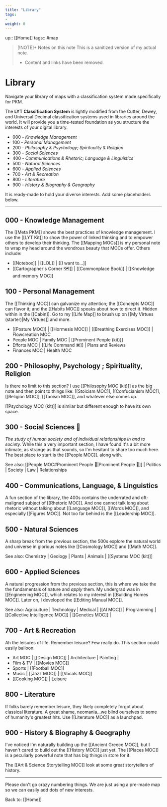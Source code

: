 ```yaml
---
title: "Library"
tags:
- 
weight: 0
---
```

up:: [[Home]]
tags:: #map

> [!NOTE]+ Notes on this note
> This is a sanitized version of my actual note. 
> - Content and links have been removed.

# Library
Navigate your library of maps with a classification system made specifically for PKM. 

The **LYT Classification System** is lightly modified from the Cutter, Dewey, and Universal Decimal classification systems used in libraries around the world. It will provide you a time-tested foundation as you structure the interests of your digital library.

- 000 - *Knowledge Management*
- 100  - *Personal Management*
- 200 - *Philosophy & Psychology; Spirituality & Religion*
- 300 - *Social Sciences*
- 400 - *Communications & Rhetoric; Language & Linguistics*
- 500 - *Natural Sciences*
- 600 - *Applied Sciences*
- 700 - *Art & Recreation*
- 800 - *Literature*
- 900 - *History & Biography & Geography*

It is ready-made to hold your diverse interests. Add some placeholders below. 

---

## 000 - Knowledge Management
The [[Meta PKM]] shows the best practices of knowledge management. I use the [[LYT Kit]] to show the power of linked thinking and to empower others to develop their thinking. The [[Mapping MOCs]] is my personal note to wrap my head around the wondrous beauty that MOCs offer. Others include:

- [[Notebox]] | [[LOL]] |  [[I want to...]]
- [[Cartographer's Corner 🗺]] | [[Commonplace Book]] |  [[Knowledge and memory MOC]]

## 100 - Personal Management
The [[Thinking MOC]] can galvanize my attention; the [[Concepts MOC]] can flavor it; and the [[Habits MOC]] speaks about how to direct it. Hidden within in the [[Cabin]]. Go to my [[Life Map]] to brush up on [[My Virtues (starter)|My Virtues]] and more.

- [[Posture MOC]] | [[Hormesis MOC]] | [[Breathing Exercises MOC]] | Flowcreation MOC
- People MOC | Family MOC | [[Prominent People (kit)]]
- Efforts MOC | [[Life Command ⌘]] | Plans and Reviews
- Finances MOC | Health MOC

## 200 - Philosophy, Psychology ; Spirituality, Religion
Is there no limit to this section? I use [[Philosophy MOC (kit)]] as the big note and then point to things like: [[Stoicism MOC]], [[Confucianism MOC]], [[Religion MOC]], [[Taoism MOC]], and whatever else comes up.

[[Psychology MOC (kit)]] is similar but different enough to have its own space.

## 300 - Social Sciences 👥
*The study of human society and of individual relationships in and to society.*
While this a very important section, I have found it's a bit more intimate, as strange as that sounds, so I'm hesitant to share too much here. The best place to start is the [[People MOC]]. along with.

See also: [[People MOC#Prominent People 🌋|Prominent People 🌋]] | Politics | Society | Law | Relationships

## 400 - Communications, Language, & Linguistics
A fun section of the library, the 400s contains the underrated and oft-maligned subject of [[Rhetoric MOC]]. And one cannot talk long about rhetoric without talking about [[Language MOC]], [[Words MOC]], and especially [[Figures MOC]]. Not too far behind is the [[Leadership MOC]].

## 500 - Natural Sciences
A sharp break from the previous section, the 500s explore the natural world and universe in glorious notes like [[Cosmology MOC]] and [[Math MOC]]. 

See also: Chemistry | Geology | Plants | Animals | [[Systems MOC (kit)]]

## 600 - Applied Sciences
A natural progression from the previous section, this is where we take the the fundamentals of nature and *apply* them. My undergrad was in [[Engineering MOC]], which relates to my interest in [[Building Homes MOC]]. Later on, I developed the [[Editing Manual MOC]].

See also: Agriculture | Technology | Medical | [[AI MOC]] | Programming | [[Collective Intelligence MOC]] | [[Genetics MOC]] | 

## 700 - Art & Recreation
Ah the leisures of life. Remember leisure? Few really do. This section could easily balloon. 

- Art MOC | [[Design MOC]] | Architecture | Painting | 
- Film & TV | [[Movies MOC]] 
- Sports | [[Football MOC]] 
- Music | [[Jazz MOC]] | [[Vocals MOC]] 
- [[Cooking MOC]] | Leisure 

## 800 - Literature
If folks barely remember leisure, they likely completely forgot about classical literature. A great shame, neomania...we blind ourselves to some of humanity's greatest hits. Use [[Literature MOC]] as a launchpad.

## 900 - History & Biography & Geography
I've noticed I'm naturally building up the [[Ancient Greece MOC]], but I haven't cared to build out the [[History MOC]] just yet. The [[Places MOC]] is a peculiarly powerful note that has big things in store for it.

The [[Art & Science Storytelling MOC]] look at some great storytellers of history. 

---

Please don't go crazy numbering things. We are just using a pre-made map so we can easily add dots of new interests. 

Back to: [[Home]]